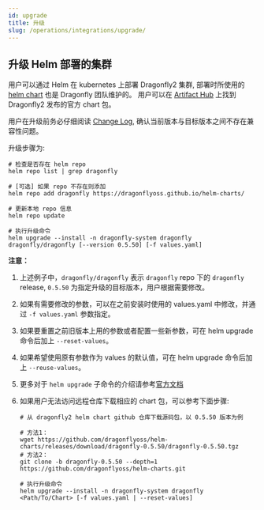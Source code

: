 ```yaml
---
id: upgrade
title: 升级
slug: /operations/integrations/upgrade/
---
```


## 升级 Helm 部署的集群

用户可以通过 Helm 在 kubernetes 上部署 Dragonfly2 集群,
部署时所使用的 [helm chart](https://github.com/dragonflyoss/helm-charts) 也是 Dragonfly 团队维护的。
用户可以在 [Artifact Hub](https://artifacthub.io/packages/helm/dragonfly/dragonfly) 上找到 Dragonfly2 发布的官方 chart 包。

用户在升级前务必仔细阅读 [Change Log](https://github.com/dragonflyoss/Dragonfly2/blob/main/CHANGELOG.md),
确认当前版本与目标版本之间不存在兼容性问题。

升级步骤为:

```shell script
# 检查是否存在 helm repo
helm repo list | grep dragonfly

# [可选] 如果 repo 不存在则添加
helm repo add dragonfly https://dragonflyoss.github.io/helm-charts/

# 更新本地 repo 信息
helm repo update

# 执行升级命令
helm upgrade --install -n dragonfly-system dragonfly dragonfly/dragonfly [--version 0.5.50] [-f values.yaml]
```

**注意：**

1. 上述例子中，`dragonfly/dragonfly` 表示 `dragonfly` repo 下的 `dragonfly` release,
   `0.5.50` 为指定升级的目标版本，用户根据需要修改。
2. 如果有需要修改的参数，可以在之前安装时使用的 values.yaml 中修改，并通过 `-f values.yaml` 参数指定。
3. 如果要重置之前旧版本上用的参数或者配置一些新参数，可在 helm upgrade 命令后加上 `--reset-values`。
4. 如果希望使用原有参数作为 values 的默认值，可在 helm upgrade 命令后加上 `--reuse-values`。
5. 更多对于 `helm upgrade` 子命令的介绍请参考[官方文档](https://helm.sh/zh/docs/helm/helm_upgrade/)
6. 如果用户无法访问远程仓库下载相应的 chart 包，可以参考下面步骤:

   ```shell script
   # 从 dragonfly2 helm chart github 仓库下载源码包，以 0.5.50 版本为例

   # 方法1：
   wget https://github.com/dragonflyoss/helm-charts/releases/download/dragonfly-0.5.50/dragonfly-0.5.50.tgz
   # 方法2：
   git clone -b dragonfly-0.5.50 --depth=1  https://github.com/dragonflyoss/helm-charts.git

   # 执行升级命令
   helm upgrade --install -n dragonfly-system dragonfly <Path/To/Chart> [-f values.yaml | --reset-values]
   ```
